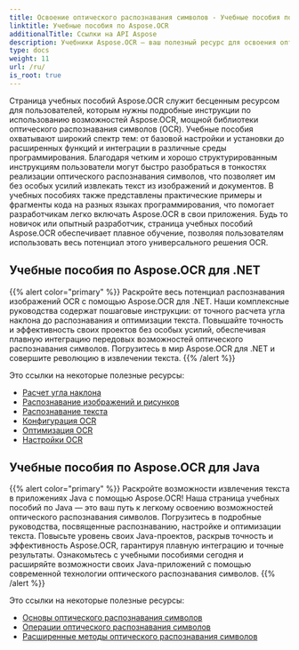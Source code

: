 ```yaml
---
title: Освоение оптического распознавания символов - Учебные пособия по Aspose.OCR
linktitle: Учебные пособия по Aspose.OCR
additionalTitle: Ссылки на API Aspose
description: Учебники Aspose.OCR — ваш полезный ресурс для освоения оптического распознавания символов с четкими инструкциями и практическими примерами на разных языках.
type: docs
weight: 11
url: /ru/
is_root: true
---
```


Страница учебных пособий Aspose.OCR служит бесценным ресурсом для пользователей, которым нужны подробные инструкции по использованию возможностей Aspose.OCR, мощной библиотеки оптического распознавания символов (OCR). Учебные пособия охватывают широкий спектр тем: от базовой настройки и установки до расширенных функций и интеграции в различные среды программирования. Благодаря четким и хорошо структурированным инструкциям пользователи могут быстро разобраться в тонкостях реализации оптического распознавания символов, что позволяет им без особых усилий извлекать текст из изображений и документов. В учебных пособиях также представлены практические примеры и фрагменты кода на разных языках программирования, что помогает разработчикам легко включать Aspose.OCR в свои приложения. Будь то новичок или опытный разработчик, страница учебных пособий Aspose.OCR обеспечивает плавное обучение, позволяя пользователям использовать весь потенциал этого универсального решения OCR.

## Учебные пособия по Aspose.OCR для .NET
{{% alert color="primary" %}}
Раскройте весь потенциал распознавания изображений OCR с помощью Aspose.OCR для .NET. Наши комплексные руководства содержат пошаговые инструкции: от точного расчета угла наклона до распознавания и оптимизации текста. Повышайте точность и эффективность своих проектов без особых усилий, обеспечивая плавную интеграцию передовых возможностей оптического распознавания символов. Погрузитесь в мир Aspose.OCR для .NET и совершите революцию в извлечении текста.
{{% /alert %}}

Это ссылки на некоторые полезные ресурсы:
 
- [Расчет угла наклона](./net/skew-angle-calculation/)
- [Распознавание изображений и рисунков](./net/image-and-drawing-recognition/)
- [Распознавание текста](./net/text-recognition/)
- [Конфигурация OCR](./net/ocr-configuration/)
- [Оптимизация OCR](./net/ocr-optimization/)
- [Настройки OCR](./net/ocr-settings/)


## Учебные пособия по Aspose.OCR для Java
{{% alert color="primary" %}}
Раскройте возможности извлечения текста в приложениях Java с помощью Aspose.OCR! Наша страница учебных пособий по Java — это ваш путь к легкому освоению возможностей оптического распознавания символов. Погрузитесь в подробные руководства, посвященные распознаванию, настройке и оптимизации текста. Повысьте уровень своих Java-проектов, раскрыв точность и эффективность Aspose.OCR, гарантируя плавную интеграцию и точные результаты. Ознакомьтесь с учебными пособиями сегодня и расширяйте возможности своих Java-приложений с помощью современной технологии оптического распознавания символов.
{{% /alert %}}

Это ссылки на некоторые полезные ресурсы:
 
- [Основы оптического распознавания символов](./java/ocr-basics/)
- [Операции оптического распознавания символов](./java/ocr-operations/)
- [Расширенные методы оптического распознавания символов](./java/advanced-ocr-techniques/)



